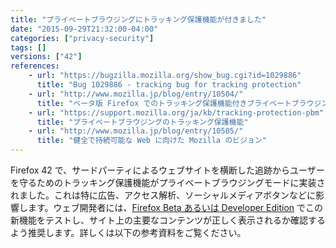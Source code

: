 ```yaml
---
title: "プライベートブラウジングにトラッキング保護機能が付きました"
date: "2015-09-29T21:32:00-04:00"
categories: ["privacy-security"]
tags: []
versions: ["42"]
references:
    - url: "https://bugzilla.mozilla.org/show_bug.cgi?id=1029886"
      title: "Bug 1029886 - tracking bug for tracking protection"
    - url: "http://www.mozilla.jp/blog/entry/10504/"
      title: "ベータ版 Firefox でのトラッキング保護機能付きプライベートブラウジングのテストにご参加ください"
    - url: "https://support.mozilla.org/ja/kb/tracking-protection-pbm"
      title: "プライベートブラウジングのトラッキング保護機能"
    - url: "http://www.mozilla.jp/blog/entry/10505/"
      title: "健全で持続可能な Web に向けた Mozilla のビジョン"
---
```

Firefox 42 で、サードパーティによるウェブサイトを横断した追跡からユーザーを守るためのトラッキング保護機能がプライベートブラウジングモードに実装されました。これは特に広告、アクセス解析、ソーシャルメディアボタンなどに影響します。ウェブ開発者には、[Firefox Beta あるいは Developer Edition](https://www.mozilla.org/ja/firefox/channel/) でこの新機能をテストし、サイト上の主要なコンテンツが正しく表示されるか確認するよう推奨します。詳しくは以下の参考資料をご覧ください。
